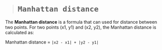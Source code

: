 > # ```Manhattan distance```

The **Manhattan distance** is a formula that can used for distance between two points. For two points (x1, y1) and (x2, y2), the Manhattan distance is calculated as:

Manhattan distance = ```|x2 - x1| + |y2 - y1|```
